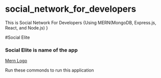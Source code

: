 # social_network_for_developers

This is Social Network For Developers {Using MERN(MongoDB, Express.js, React, and Node.js) }

#Social Elite

### Social Elite is name of the app

[Mern Logo](https://scotch-res.cloudinary.com/image/upload/dpr_3,w_350,q_auto:good,f_auto/v1540545426/tzs50mjrlopv85r3qjpq.jpg)

Run these commonds to run this application
